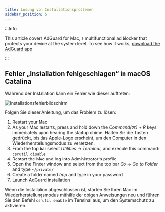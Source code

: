 ```yaml
---
title: Lösung von Installationsproblemen
sidebar_position: 5
---
```


:::Info

This article covers AdGuard for Mac, a multifunctional ad blocker that protects your device at the system level. To see how it works, [download the AdGuard app](https://adguard.com/download.html?auto=true)

:::

## Fehler „Installation fehlgeschlagen“ in macOS Catalina

Während der Installation kann ein Fehler wie dieser auftreten:

![Installationsfehlerbildschirm](https://cdn.adtidy.org/content/kb/ad_blocker/mac/macerrorscreenEN.jpg)

Folgen Sie dieser Anleitung, um das Problem zu lösen:

1. Restart your Mac
2. As your Mac restarts, press and hold down the *Command(⌘) + R* keys immediately upon hearing the startup chime. Halten Sie die Tasten gedrückt, bis das Apple-Logo erscheint, um den Computer in den Wiederherstellungsmodus zu versetzen.
3. From the top bar select *Utilities* → *Terminal*, and execute this command: `csrutil disable`
4. Restart the Mac and log into Administrator's profile
5. Open the Finder window and select from the top bar *Go* → *Go to Folder* and type `~/private/`
6. Create a folder named *tmp* and type in your password
7. Launch AdGuard installation

Wenn die Installation abgeschlossen ist, starten Sie Ihren Mac im Wiederherstellungsmodus mithilfe der obigen Anweisungen neu und führen Sie den Befehl `csrutil enable` im Terminal aus, um den Systemschutz zu aktivieren.
